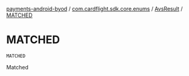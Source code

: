 [payments-android-byod](../../index.md) / [com.cardflight.sdk.core.enums](../index.md) / [AvsResult](index.md) / [MATCHED](./-m-a-t-c-h-e-d.md)

# MATCHED

`MATCHED`

Matched

